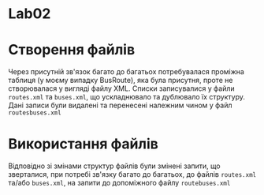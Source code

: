 # Lab02

# Створення файлів
Через присутній зв'язок багато до багатьох потребувалася проміжна таблиця (у моєму випадку BusRoute), яка була присутня, проте не створювалася у вигляді файлу XML. Списки записувалися у файли `routes.xml` та `buses.xml`, що ускладнювало та дублювало їх структуру. Дані записи були видалені та перенесені належним чином у файл `routesbuses.xml`

# Використання файлів
Відповідно зі змінами структур файлів були змінені запити, що зверталися, при потребі зв'язку багато до багатьох, до файлів `routes.xml` та/або `buses.xml`, на запити до допоміжного файлу `routebuses.xml`
